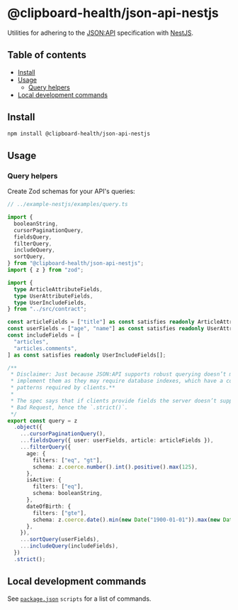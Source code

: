 # @clipboard-health/json-api-nestjs <!-- omit from toc -->

Utilities for adhering to the [JSON:API](https://jsonapi.org/) specification with [NestJS](https://nestjs.com/).

## Table of contents <!-- omit from toc -->

- [Install](#install)
- [Usage](#usage)
  - [Query helpers](#query-helpers)
- [Local development commands](#local-development-commands)

## Install

```bash
npm install @clipboard-health/json-api-nestjs
```

## Usage

### Query helpers

Create Zod schemas for your API's queries:

<!-- prettier-ignore -->
```ts
// ../example-nestjs/examples/query.ts

import {
  booleanString,
  cursorPaginationQuery,
  fieldsQuery,
  filterQuery,
  includeQuery,
  sortQuery,
} from "@clipboard-health/json-api-nestjs";
import { z } from "zod";

import {
  type ArticleAttributeFields,
  type UserAttributeFields,
  type UserIncludeFields,
} from "../src/contract";

const articleFields = ["title"] as const satisfies readonly ArticleAttributeFields[];
const userFields = ["age", "name"] as const satisfies readonly UserAttributeFields[];
const includeFields = [
  "articles",
  "articles.comments",
] as const satisfies readonly UserIncludeFields[];

/**
 * Disclaimer: Just because JSON:API supports robust querying doesn’t mean your service should
 * implement them as they may require database indexes, which have a cost. **Implement only access
 * patterns required by clients.**
 *
 * The spec says that if clients provide fields the server doesn’t support, it **MUST** return 400
 * Bad Request, hence the `.strict()`.
 */
export const query = z
  .object({
    ...cursorPaginationQuery(),
    ...fieldsQuery({ user: userFields, article: articleFields }),
    ...filterQuery({
      age: {
        filters: ["eq", "gt"],
        schema: z.coerce.number().int().positive().max(125),
      },
      isActive: {
        filters: ["eq"],
        schema: booleanString,
      },
      dateOfBirth: {
        filters: ["gte"],
        schema: z.coerce.date().min(new Date("1900-01-01")).max(new Date()),
      },
    }),
    ...sortQuery(userFields),
    ...includeQuery(includeFields),
  })
  .strict();

```

## Local development commands

See [`package.json`](./package.json) `scripts` for a list of commands.

